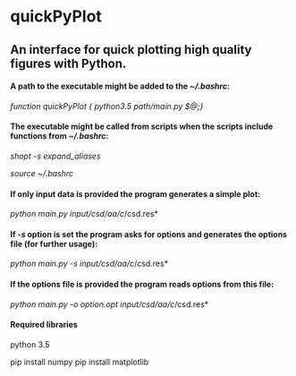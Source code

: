 # quickPyPlot
## An interface for quick plotting high quality figures with Python.

#### A path to the executable might be added to the *~/.bashrc*:

*function quickPyPlot { python3.5 path/main.py $@;}*

#### The executable might be called from scripts when the scripts include functions from *~/.bashrc*:

*shopt -s expand_aliases*

*source ~/.bashrc*

#### If only input data is provided the program generates a simple plot: 

*python main.py input/csd/aa/c*/csd.res*

#### If *-s* option is set the program asks for options and generates the options file (for further usage):

*python main.py -s input/csd/aa/c*/csd.res*

#### If the options file is provided the program reads options from this file: 

*python main.py -o option.opt input/csd/aa/c*/csd.res* 



#### Required libraries

python 3.5

pip install numpy
pip install matplotlib
